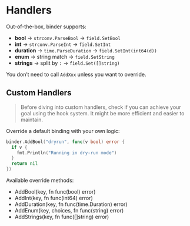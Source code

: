 # Handlers

Out-of-the-box, binder supports:

- **bool** → `strconv.ParseBool` → `field.SetBool`  
- **int** → `strconv.ParseInt` → `field.SetInt`  
- **duration** → `time.ParseDuration` → `field.SetInt(int64(d))`  
- **enum** → string match → `field.SetString`  
- **strings** → split by `:` → `field.Set([]string)`  

You don’t need to call `AddXxx` unless you want to override.

## Custom Handlers

> Before diving into custom handlers, check if you can achieve your goal using
> the hook system. It might be more efficient and easier to maintain.

Override a default binding with your own logic:

```go
binder.AddBool("dryrun", func(v bool) error {
  if v {
    fmt.Println("Running in dry-run mode")
  }
  return nil
})
```

Available override methods:

- AddBool(key, fn func(bool) error)
- AddInt(key, fn func(int64) error)
- AddDuration(key, fn func(time.Duration) error)
- AddEnum(key, choices, fn func(string) error)
- AddStrings(key, fn func([]string) error)
